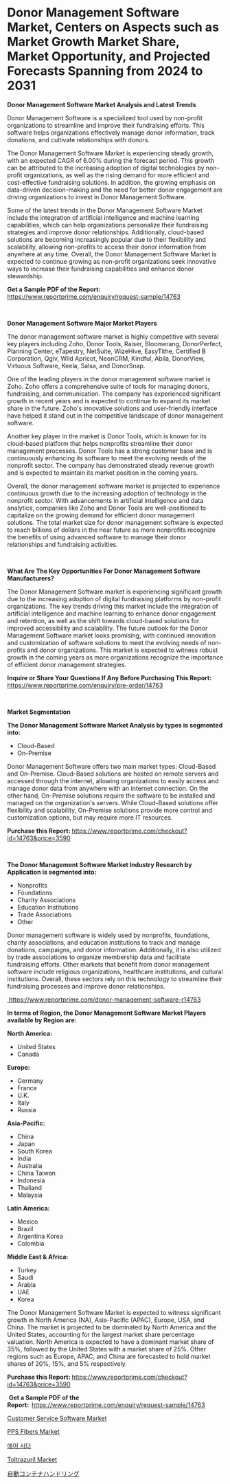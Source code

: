 <p><h1>Donor Management Software Market, Centers on Aspects such as Market Growth Market Share, Market Opportunity, and Projected Forecasts Spanning from 2024 to 2031</h1></p><p><strong>Donor Management Software Market Analysis and Latest Trends</strong></p>
<p><p>Donor Management Software is a specialized tool used by non-profit organizations to streamline and improve their fundraising efforts. This software helps organizations effectively manage donor information, track donations, and cultivate relationships with donors.</p><p>The Donor Management Software Market is experiencing steady growth, with an expected CAGR of 6.00% during the forecast period. This growth can be attributed to the increasing adoption of digital technologies by non-profit organizations, as well as the rising demand for more efficient and cost-effective fundraising solutions. In addition, the growing emphasis on data-driven decision-making and the need for better donor engagement are driving organizations to invest in Donor Management Software.</p><p>Some of the latest trends in the Donor Management Software Market include the integration of artificial intelligence and machine learning capabilities, which can help organizations personalize their fundraising strategies and improve donor relationships. Additionally, cloud-based solutions are becoming increasingly popular due to their flexibility and scalability, allowing non-profits to access their donor information from anywhere at any time. Overall, the Donor Management Software Market is expected to continue growing as non-profit organizations seek innovative ways to increase their fundraising capabilities and enhance donor stewardship.</p></p>
<p><strong>Get a Sample PDF of the Report:&nbsp;</strong> <a href="https://www.reportprime.com/enquiry/request-sample/14763">https://www.reportprime.com/enquiry/request-sample/14763</a></p>
<p>&nbsp;</p>
<p><strong>Donor Management Software Major Market Players</strong></p>
<p><p>The donor management software market is highly competitive with several key players including Zoho, Donor Tools, Raiser, Bloomerang, DonorPerfect, Planning Center, eTapestry, NetSuite, WizeHive, EasyTithe, Certified B Corporation, Qgiv, Wild Apricot, NeonCRM, Kindful, Abila, DonorView, Virtuous Software, Keela, Salsa, and DonorSnap.</p><p>One of the leading players in the donor management software market is Zoho. Zoho offers a comprehensive suite of tools for managing donors, fundraising, and communication. The company has experienced significant growth in recent years and is expected to continue to expand its market share in the future. Zoho's innovative solutions and user-friendly interface have helped it stand out in the competitive landscape of donor management software.</p><p>Another key player in the market is Donor Tools, which is known for its cloud-based platform that helps nonprofits streamline their donor management processes. Donor Tools has a strong customer base and is continuously enhancing its software to meet the evolving needs of the nonprofit sector. The company has demonstrated steady revenue growth and is expected to maintain its market position in the coming years.</p><p>Overall, the donor management software market is projected to experience continuous growth due to the increasing adoption of technology in the nonprofit sector. With advancements in artificial intelligence and data analytics, companies like Zoho and Donor Tools are well-positioned to capitalize on the growing demand for efficient donor management solutions. The total market size for donor management software is expected to reach billions of dollars in the near future as more nonprofits recognize the benefits of using advanced software to manage their donor relationships and fundraising activities.</p></p>
<p>&nbsp;</p>
<p><strong>What Are The Key Opportunities For Donor Management Software Manufacturers?</strong></p>
<p><p>The Donor Management Software market is experiencing significant growth due to the increasing adoption of digital fundraising platforms by non-profit organizations. The key trends driving this market include the integration of artificial intelligence and machine learning to enhance donor engagement and retention, as well as the shift towards cloud-based solutions for improved accessibility and scalability. The future outlook for the Donor Management Software market looks promising, with continued innovation and customization of software solutions to meet the evolving needs of non-profits and donor organizations. This market is expected to witness robust growth in the coming years as more organizations recognize the importance of efficient donor management strategies.</p></p>
<p><strong>Inquire or Share Your Questions If Any Before Purchasing This Report:</strong> <a href="https://www.reportprime.com/enquiry/pre-order/14763">https://www.reportprime.com/enquiry/pre-order/14763</a></p>
<p>&nbsp;</p>
<p><strong>Market Segmentation</strong></p>
<p><strong>The Donor Management Software Market Analysis by types is segmented into:</strong></p>
<p><ul><li>Cloud-Based</li><li>On-Premise</li></ul></p>
<p><p>Donor Management Software offers two main market types: Cloud-Based and On-Premise. Cloud-Based solutions are hosted on remote servers and accessed through the internet, allowing organizations to easily access and manage donor data from anywhere with an internet connection. On the other hand, On-Premise solutions require the software to be installed and managed on the organization's servers. While Cloud-Based solutions offer flexibility and scalability, On-Premise solutions provide more control and customization options, but may require more IT resources.</p></p>
<p><strong>Purchase this Report:&nbsp;</strong><a href="https://www.reportprime.com/checkout?id=14763&price=3590">https://www.reportprime.com/checkout?id=14763&price=3590</a></p>
<p>&nbsp;</p>
<p><strong>The Donor Management Software Market Industry Research by Application is segmented into:</strong></p>
<p><ul><li>Nonprofits</li><li>Foundations</li><li>Charity Associations</li><li>Education Institutions</li><li>Trade Associations</li><li>Other</li></ul></p>
<p><p>Donor management software is widely used by nonprofits, foundations, charity associations, and education institutions to track and manage donations, campaigns, and donor information. Additionally, it is also utilized by trade associations to organize membership data and facilitate fundraising efforts. Other markets that benefit from donor management software include religious organizations, healthcare institutions, and cultural institutions. Overall, these sectors rely on this technology to streamline their fundraising processes and improve donor relationships.</p></p>
<p><a href="https://www.reportprime.com/donor-management-software-r14763">&nbsp;https://www.reportprime.com/donor-management-software-r14763</a></p>
<p><strong>In terms of Region, the Donor Management Software Market Players available by Region are:</strong></p>
<p>
    <p> <strong> North America: </strong>
        <ul>
            <li>United States</li>
            <li>Canada</li>
        </ul>
        </p> 
    <p> <strong> Europe: </strong>
        <ul>
            <li>Germany</li>
            <li>France</li>
            <li>U.K.</li>
            <li>Italy</li>
            <li>Russia</li>
        </ul>
        </p> 
    <p> <strong> Asia-Pacific: </strong>
        <ul>
            <li>China</li>
            <li>Japan</li>
            <li>South Korea</li>
            <li>India</li>
            <li>Australia</li>
            <li>China Taiwan</li>
            <li>Indonesia</li>
            <li>Thailand</li>
            <li>Malaysia</li>
        </ul>
        </p> 
    <p> <strong> Latin America: </strong>
        <ul>
            <li>Mexico</li>
            <li>Brazil</li>
            <li>Argentina Korea</li>
            <li>Colombia</li>
        </ul>
        </p> 
    <p> <strong> Middle East & Africa: </strong>
        <ul>
            <li>Turkey</li>
            <li>Saudi</li>
            <li>Arabia</li>
            <li>UAE</li>
            <li>Korea</li>
        </ul>
    </p>
    </p>
<p><p>The Donor Management Software Market is expected to witness significant growth in North America (NA), Asia-Pacific (APAC), Europe, USA, and China. The market is projected to be dominated by North America and the United States, accounting for the largest market share percentage valuation. North America is expected to have a dominant market share of 35%, followed by the United States with a market share of 25%. Other regions such as Europe, APAC, and China are forecasted to hold market shares of 20%, 15%, and 5% respectively.</p></p>
<p><strong>Purchase this Report: </strong><a href="https://www.reportprime.com/checkout?id=14763&price=3590">https://www.reportprime.com/checkout?id=14763&price=3590</a></p>
<p>&nbsp;<strong>Get a Sample PDF of the Report:&nbsp;&nbsp;</strong><a href="https://www.reportprime.com/enquiry/request-sample/14763">https://www.reportprime.com/enquiry/request-sample/14763</a></p>
<p><strong></strong></p>
<p><p><a href="https://github.com/bmorecock/Market-Research-Report-List-4/blob/main/customer-service-software-market.md">Customer Service Software Market</a></p><p><a href="https://medium.com/@eujr673/pps-fibers-market-size-share-trends-analysis-report-by-end-use-bag-filter-insulation-8aec1d37453b">PPS Fibers Market</a></p><p><a href="https://medium.com/@vallieemard2023/2024%EB%85%84%EB%B6%80%ED%84%B0-2031%EB%85%84%EA%B9%8C%EC%A7%80-9-7-%EC%9D%98-%EC%97%B0%ED%8F%89%EA%B7%A0-%EC%84%B1%EC%9E%A5%EB%A5%A0%EB%A1%9C-%ED%99%95%EB%8C%80%EB%90%98%EA%B3%A0-%EC%9E%88%EB%8A%94-%EC%97%90%EC%96%B4-%EC%8B%9C%EB%8D%94-%EC%8B%9C%EC%9E%A5-%EA%B7%9C%EB%AA%A8%EC%97%90-%EB%8C%80%ED%95%9C-%ED%86%B5%EC%B0%B0%EB%A0%A5-4e8a5fc8f28b">에어 시더</a></p><p><a href="https://www.linkedin.com/pulse/toltrazuril-market-investigation-industry-evolution-forecast-9sv0c">Toltrazuril Market</a></p><p><a href="https://medium.com/@smithmargaret44/%E8%87%AA%E5%8B%95%E5%8C%96%E3%82%B3%E3%83%B3%E3%83%86%E3%83%8A%E3%83%8F%E3%83%B3%E3%83%89%E3%83%AA%E3%83%B3%E3%82%B0%E5%B8%82%E5%A0%B4%E3%81%AE%E8%A6%8F%E6%A8%A1-%E6%88%90%E9%95%B7%E3%83%88%E3%83%AC%E3%83%B3%E3%83%89-%E7%B5%B1%E8%A8%88-%E4%BA%88%E6%B8%AC-2024%E5%B9%B4-2031%E5%B9%B4-e5a46a115514">自動コンテナハンドリング</a></p></p>